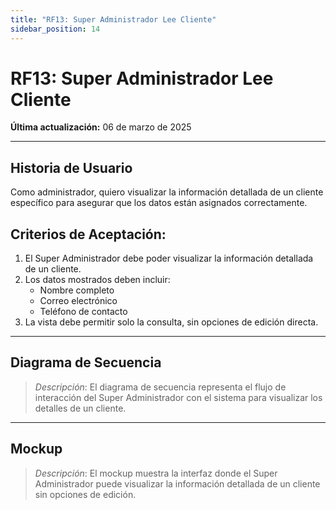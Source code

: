 ```yaml
---
title: "RF13: Super Administrador Lee Cliente"  
sidebar_position: 14
---
```


# RF13: Super Administrador Lee Cliente  

**Última actualización:** 06 de marzo de 2025  

---

## Historia de Usuario  

Como administrador, quiero visualizar la información detallada de un cliente específico para asegurar que los datos están asignados correctamente.


## **Criterios de Aceptación:**  

1. El Super Administrador debe poder visualizar la información detallada de un cliente.  
2. Los datos mostrados deben incluir:  
   - Nombre completo  
   - Correo electrónico  
   - Teléfono de contacto  
3. La vista debe permitir solo la consulta, sin opciones de edición directa.  

---

## **Diagrama de Secuencia**  

> *Descripción*: El diagrama de secuencia representa el flujo de interacción del Super Administrador con el sistema para visualizar los detalles de un cliente.  

---

## **Mockup**  

> *Descripción*: El mockup muestra la interfaz donde el Super Administrador puede visualizar la información detallada de un cliente sin opciones de edición.  
